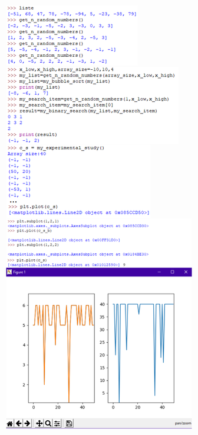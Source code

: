 ![](https://github.com/mrkanet/alg_analysis/blob/master/hm3/1-get_n_random_numbers.png)
<br>
![](https://github.com/mrkanet/alg_analysis/blob/master/hm3/2-sorting_searching.png)
<br>
![](https://github.com/mrkanet/alg_analysis/blob/master/hm3/3-my_experimental_study.png)
<br>
![](https://github.com/mrkanet/alg_analysis/blob/master/hm3/4-plot.png)